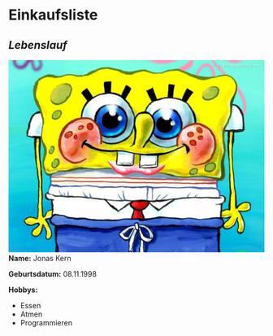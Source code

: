 # Einkaufsliste

## _Lebenslauf_  
![alt text](sp.jpg)
__Name:__ Jonas Kern  

__Geburtsdatum:__ 08.11.1998  

__Hobbys:__
- Essen  
- Atmen
- Programmieren